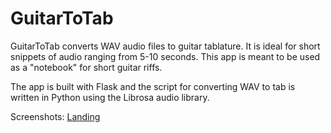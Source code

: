 # GuitarToTab
GuitarToTab converts WAV audio files to guitar tablature. It is ideal for short snippets of audio ranging from 5-10 seconds. 
This app is meant to be used as a "notebook" for short guitar riffs.

The app is built with Flask and the script for converting WAV to tab is written in Python using the Librosa audio library.

Screenshots:
[Landing](/demo_pics/landing.png)
